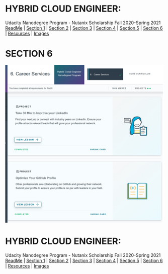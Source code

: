 # HYBRID CLOUD ENGINEER: 
Udacity Nanodegree Program - Nutanix Scholarship Fall 2020-Spring 2021<br>
[ReadMe](https://github.com/EO4wellness/T-I-L/tree/main/Nutanix) | [Section 1](https://github.com/EO4wellness/T-I-L/blob/main/Nutanix/Nutanix-Course-Notes_SECTION-1.md) | [Section 2](https://github.com/EO4wellness/T-I-L/blob/main/Nutanix/Nutanix-Course-Notes_SECTION-2.md) | [Section 3](https://github.com/EO4wellness/T-I-L/blob/main/Nutanix/Nutanix-Course-Notes_SECTION-3.md) | [Section 4](https://github.com/EO4wellness/T-I-L/blob/main/Nutanix/Nutanix-Course-Notes_SECTION-4.md) | [Section 5](https://github.com/EO4wellness/T-I-L/blob/main/Nutanix/Nutanix-Course-Notes_SECTION-5.md) | [Section 6](https://github.com/EO4wellness/T-I-L/blob/main/Nutanix/Nutanix-Course-Notes_SECTION-6.md) | [Resources](https://github.com/EO4wellness/T-I-L/tree/main/Nutanix/Nutanix-Resources) | [Images](https://github.com/EO4wellness/T-I-L/tree/main/Nutanix/Images)


# SECTION 6 
![part6](https://github.com/EO4wellness/T-I-L/blob/main/Nutanix/Images/Part6.jpg)

# HYBRID CLOUD ENGINEER: 
Udacity Nanodegree Program - Nutanix Scholarship Fall 2020-Spring 2021<br>
[ReadMe](https://github.com/EO4wellness/T-I-L/tree/main/Nutanix) | [Section 1](https://github.com/EO4wellness/T-I-L/blob/main/Nutanix/Nutanix-Course-Notes_SECTION-1.md) | [Section 2](https://github.com/EO4wellness/T-I-L/blob/main/Nutanix/Nutanix-Course-Notes_SECTION-2.md) | [Section 3](https://github.com/EO4wellness/T-I-L/blob/main/Nutanix/Nutanix-Course-Notes_SECTION-3.md) | [Section 4](https://github.com/EO4wellness/T-I-L/blob/main/Nutanix/Nutanix-Course-Notes_SECTION-4.md) | [Section 5](https://github.com/EO4wellness/T-I-L/blob/main/Nutanix/Nutanix-Course-Notes_SECTION-5.md) | [Section 6](https://github.com/EO4wellness/T-I-L/blob/main/Nutanix/Nutanix-Course-Notes_SECTION-6.md) | [Resources](https://github.com/EO4wellness/T-I-L/tree/main/Nutanix/Nutanix-Resources) | [Images](https://github.com/EO4wellness/T-I-L/tree/main/Nutanix/Images)
